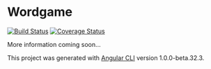 # Wordgame

[![Build Status](https://api.travis-ci.org/vcorr/wordgame.svg?branch=master)](https://travis-ci.org/vcorr/wordgame)
[![Coverage Status](https://coveralls.io/repos/github/vcorr/wordgame/badge.svg)](https://coveralls.io/github/vcorr/wordgame)

More information coming soon...

This project was generated with [Angular CLI](https://github.com/angular/angular-cli) version 1.0.0-beta.32.3.

